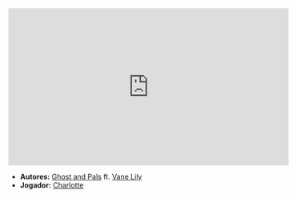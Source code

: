 <iframe width="560" height="315" src="https://www.youtube.com/embed/d07_ujbDO3c?si=ARxxSt7Ezh9vZfNa" title="YouTube video player" frameborder="0" allow="accelerometer; autoplay; clipboard-write; encrypted-media; gyroscope; picture-in-picture; web-share" referrerpolicy="strict-origin-when-cross-origin" allowfullscreen></iframe>

- **Autores:** [Ghost and Pals](../Autores/Ghost%20and%20Pals.md) ft. [Vane Lily](../Autores/Vane%20Lily.md)
- **Jogador:** [Charlotte](content/Jogadores/Charlotte.md)